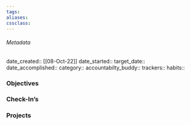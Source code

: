 ```yaml
---
tags:
aliases:
cssclass: 
---
```


###### Metadata 
date_created:: [[08-Oct-22]]
date_started:: 
target_date:: 
date_accomplished::
category::
accountabilty_buddy:: 
trackers:: 
habits:: 

### Objectives
### Check-In’s
### Projects








